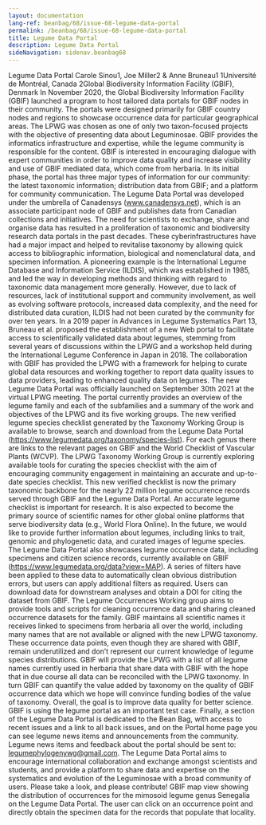 ```yaml
---
layout: documentation
lang-ref: beanbag/68/issue-68-legume-data-portal
permalink: /beanbag/68/issue-68-legume-data-portal
title: Legume Data Portal
description: Legume Data Portal
sideNavigation: sidenav.beanbag68
---
```


Legume Data Portal 
Carole Sinou1, Joe Miller2 & Anne Bruneau1 
1Université de Montréal, Canada
2Global Biodiversity Information Facility (GBIF), Denmark 
In November 2020, the Global Biodiversity Information Facility (GBIF) launched a program to host tailored data portals for GBIF nodes in their community. The portals were designed primarily for GBIF country nodes and regions to showcase occurrence data for particular geographical areas. The LPWG was chosen as one of only two taxon-focused projects with the objective of presenting data about Leguminosae. GBIF provides the informatics infrastructure and expertise, while the legume community is responsible for the content. GBIF is interested in encouraging dialogue with expert communities in order to improve data quality and increase visibility and use of GBIF mediated data, which come from herbaria. In its initial phase, the portal has three major types of information for our community: the latest taxonomic information; distribution data from GBIF; and a platform for community communication. The Legume Data Portal was developed under the umbrella of Canadensys (www.canadensys.net), which is an associate participant node of GBIF and publishes data from Canadian collections and initiatives. 
The need for scientists to exchange, share and organise data has resulted in a proliferation of taxonomic and biodiversity research data portals in the past decades. These cyberinfrastructures have had a major impact and helped to revitalise taxonomy by allowing quick access to bibliographic information, biological and nomenclatural data, and specimen information. A pioneering example is the International Legume Database and Information Service (ILDIS), which was established in 1985, and led the way in developing methods and thinking with regard to taxonomic data management more generally. However, due to lack of resources, lack of institutional support and community involvement, as well as evolving software protocols, increased data complexity, and the need for distributed data curation, ILDIS had not been curated by the community for over ten years. In a 2019 paper in Advances in Legume Systematics Part 13, Bruneau et al. proposed the establishment of a new Web portal to facilitate access to scientifically validated data about legumes, stemming from several years of discussions within the LPWG and a workshop held during the International Legume Conference in Japan in 2018. The collaboration with GBIF has provided the LPWG with a framework for helping to curate global data resources and working together to report data quality issues to data providers, leading to enhanced quality data on legumes. 
The new Legume Data Portal was officially launched on September 30th 2021 at the virtual LPWG meeting. The portal currently provides an overview of the legume family and each of the subfamilies and a summary of the work and objectives of the LPWG and its five working groups. 
The new verified legume species checklist generated by the Taxonomy Working Group is available to browse, search and download from the Legume Data Portal (https://www.legumedata.org/taxonomy/species-list). For each genus there are links to the relevant pages on GBIF and the World Checklist of Vascular Plants (WCVP). The LPWG Taxonomy Working Group is currently exploring available tools for curating the species checklist with the aim of encouraging community engagement in maintaining an accurate and up-to-date species checklist. This new verified checklist is now the primary taxonomic backbone for the nearly 22 million legume occurrence records served through GBIF and the Legume Data Portal. An accurate legume checklist is important for research. It is also expected to become the primary source of scientific names for other global online platforms that serve biodiversity data (e.g., World Flora Online). In the future, we would like to provide further information about legumes, including links to trait, genomic and phylogenetic data, and curated images of legume species. 
The Legume Data Portal also showcases legume occurrence data, including specimens and citizen science records, currently available on GBIF (https://www.legumedata.org/data?view=MAP). A series of filters have been applied to these data to automatically clean obvious distribution errors, but users can apply additional filters as required. Users can download data for downstream analyses and obtain a DOI for citing the dataset from GBIF. The Legume Occurrences Working group aims to provide tools and scripts for cleaning occurrence data and sharing cleaned occurrence datasets for the family. 
GBIF maintains all scientific names it receives linked to specimens from herbaria all over the world, including many names that are not available or aligned with the new LPWG taxonomy. These occurrence data points, even though they are shared with GBIF, remain underutilized and don’t represent our current knowledge of legume species distributions. GBIF will provide the LPWG with a list of all legume names currently used in herbaria that share data with GBIF with the hope that in due course all data can be reconciled with the LPWG taxonomy. In turn GBIF can quantify the value added by taxonomy on the quality of GBIF occurrence data which we hope will convince funding bodies of the value of taxonomy. Overall, the goal is to improve data quality for better science. GBIF is using the legume portal as an important test case. 
Finally, a section of the Legume Data Portal is dedicated to the Bean Bag, with access to recent issues and a link to all back issues, and on the Portal home page you can see legume news items and announcements from the community. Legume news items and feedback about the portal should be sent to: legumephylogenywg@gmail.com. 
The Legume Data Portal aims to encourage international collaboration and exchange amongst scientists and students, and provide a platform to share data and expertise on the systematics and evolution of the Leguminosae with a broad community of users. Please take a look, and please contribute! 
GBIF map view showing the distribution of occurrences for the mimosoid legume genus Senegalia on the Legume Data Portal. The user can click on an occurrence point and directly obtain the specimen data for the records that populate that locality. 
